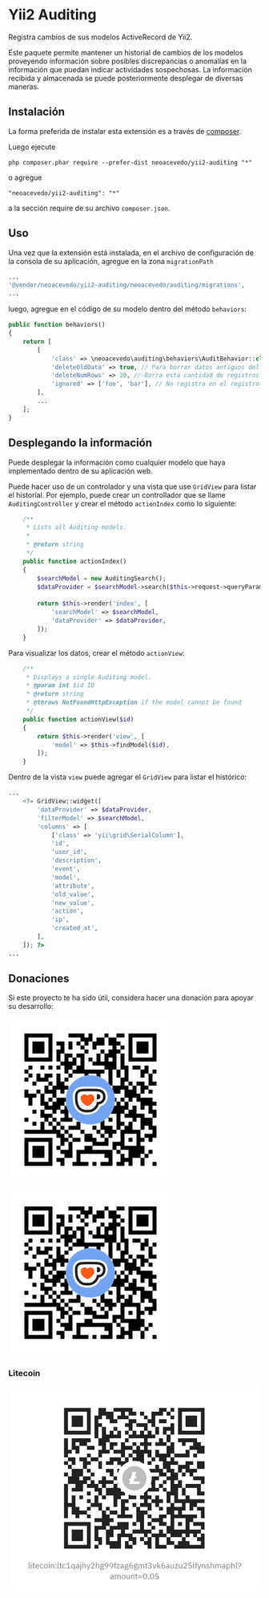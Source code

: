 Yii2 Auditing
=============
Registra cambios de sus modelos ActiveRecord de Yii2.

Este paquete permite mantener un historial de cambios de los modelos proveyendo información sobre posibles discrepancias o anomalías en la información que puedan indicar actividades sospechosas. La información recibida y almacenada se puede posteriormente desplegar de diversas maneras.

Instalación
------------

La forma preferida de instalar esta extensión es a través de [composer](http://getcomposer.org/download/).

Luego ejecute

```
php composer.phar require --prefer-dist neoacevedo/yii2-auditing "*"
```

o agregue

```
"neoacevedo/yii2-auditing": "*"
```

a la sección require de su archivo `composer.json`.


Uso
-----

Una vez que la extensión está instalada, en el archivo de configuración de la consola de su aplicación, agregue en la zona `migrationPath`

```php
...
'@vendor/neoacevedo/yii2-auditing/neoacevedo/auditing/migrations',
...
```


luego, agregue en el código de su modelo dentro del método `behaviors`:

```php
public function behaviors()
{
    return [
        [
            'class' => \neoacevedo\auditing\behaviors\AuditBehavior::class,
            'deleteOldData' => true, // Para borrar datos antiguos del registro de eventos
            'deleteNumRows' => 20, // Borra esta cantidad de registros
            'ignored' => ['foo', 'bar'], // No registra en el registro de eventos estos atributos del modelo
        ],
        ...
    ];
}
```

Desplegando la información
---

Puede desplegar la información como cualquier modelo que haya implementado dentro de su aplicación web.

Puede hacer uso de un controlador y una vista que use `GridView` para listar el historial. Por ejemplo, puede crear un controllador que se llame `AuditingController` y crear el método `actionIndex` como lo siguiente:

```php
    /**
     * Lists all Auditing models.
     *
     * @return string
     */
    public function actionIndex()
    {
        $searchModel = new AuditingSearch();
        $dataProvider = $searchModel->search($this->request->queryParams);

        return $this->render('index', [
            'searchModel' => $searchModel,
            'dataProvider' => $dataProvider,
        ]);
    }
```

Para visualizar los datos, crear el método `actionView`:

```php
    /**
     * Displays a single Auditing model.
     * @param int $id ID
     * @return string
     * @throws NotFoundHttpException if the model cannot be found
     */
    public function actionView($id)
    {
        return $this->render('view', [
            'model' => $this->findModel($id),
        ]);
    }
```

Dentro de la vista `view` puede agregar el `GridView` para listar el histórico:

```php
...
    <?= GridView::widget([
        'dataProvider' => $dataProvider,
        'filterModel' => $searchModel,
        'columns' => [
            ['class' => 'yii\grid\SerialColumn'],
            'id',
            'user_id',
            'description',
            'event',
            'model',
            'attribute',
            'old_value',
            'new_value',
            'action',
            'ip',
            'created_at',
        ],
    ]); ?>
...
```

Donaciones
----------

Si este proyecto te ha sido útil, considera hacer una donación para apoyar su desarrollo:

[![Ko-fi QR](ko-fi.png)](https://ko-fi.com/neoacevedo)

![Ko-fi QR](ko-fi.png)

### Litecoin

![Litecoin QR](Litecoin.jpg)
```
